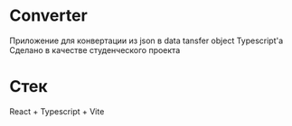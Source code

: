 # Converter
Приложение для конвертации из json в data tansfer object Typescript'а <br>
Сделано в качестве студенческого проекта
# Стек
React + Typescript + Vite
